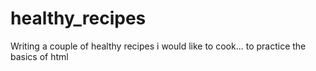 # healthy_recipes

Writing a couple of healthy recipes i would like to cook... to practice the basics of html